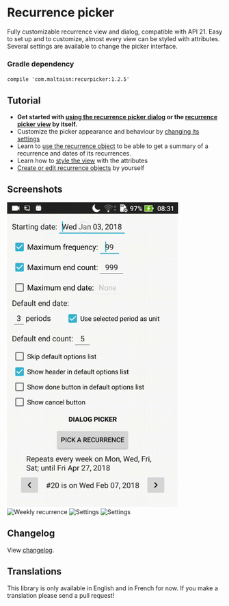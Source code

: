 # Recurrence picker
Fully customizable recurrence view and dialog, compatible with API 21. Easy to set up and to customize, almost every view can be styled with attributes. Several settings are available to change the picker interface.

### Gradle dependency
`compile 'com.maltaisn:recurpicker:1.2.5'`

## Tutorial
- **Get started with [using the recurrence picker dialog](https://github.com/maltaisn/recurpickerlib/wiki/Using-the-dialog-picker) or the [recurrence picker view](https://github.com/maltaisn/recurpickerlib/wiki/Using-the-picker-view) by itself.**
- Customize the picker appearance and behaviour by [changing its settings](https://github.com/maltaisn/recurpickerlib/wiki/Recurrence-picker-settings)
- Learn to [use the recurrence object](https://github.com/maltaisn/recurpickerlib/wiki/Using-the-recurrence-object) to be able to get a summary of a recurrence and dates of its recurrences.
- Learn how to [style the view](https://github.com/maltaisn/recurpickerlib/wiki/Styling-the-view) with the attributes
- [Create or edit recurrence objects](https://github.com/maltaisn/recurpickerlib/wiki/Creating-or-editing-a-recurrence) by yourself

## Screenshots
<img src="screenshots/monthly.gif" alt="Monthly recurrence" width="400px"/> <img src="screenshots/weekly.gif" alt="Weekly recurrence" width="400px"/> <img src="screenshots/settings1.gif" alt="Settings" width="400px"/> <img src="screenshots/settings2.gif" alt="Settings" width="400px"/>

## Changelog
View [changelog](CHANGELOG.md).

## Translations
This library is only available in English and in French for now. If you make a translation please send a pull request!
